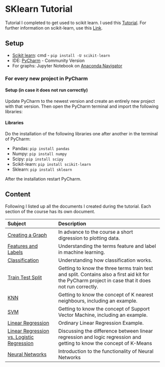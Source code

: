 # SKlearn Tutorial
 Tutorial I completed to get used to scikit learn. I used this [Tutorial](https://www.youtube.com/watch?v=pqNCD_5r0IU). For further information on scikit-learn, use this [Link](https://scikit-learn.org/stable/).
 
 ## Setup
- [Scikit learn](https://scikit-learn.org/stable/install.html): cmd - `pip install -U scikit-learn`
- IDE: [PyCharm](https://www.jetbrains.com/de-de/pycharm/download/#section=windows) - Community Version
- For graphs: Jupyter Notebook on [Anaconda Navigator](https://docs.anaconda.com/anaconda/navigator/install/)

### For every new project in PyCharm
#### Setup (in case it does not run correctly)
Update PyCharm to the newest version and create an entirely new project with that version. Then open the PyCharm terminal and import the following libraries:

#### Libraries
Do the installation of the following libraries one after another in the terminal of PyCharm:
- Pandas: `pip install pandas`
- Numpy: `pip install numpy`
- Scipy: `pip install scipy`
- Scikit-learn: `pip install scikit-learn`
- Sklearn: `pip install sklearn`

After the installation restart PyCharm.

## Content
Following I listed up all the documents I created during the tutorial. Each section of the course has its own document.

| Subject | Description |
| :------ | :------ |
| [Creating a Graph](Docs/Graph.md) | In advance to the course a short digression to plotting data. |
| [Features and Labels](Docs/FeaturesLabels.md) | Understanding the terms feature and label in machine learning. |
| [Classification](Docs/Classification.md) | Understanding how classification works. |
| [Train Test Split](Docs/TrainTestSplit.md) | Getting to know the three terms train test and split. Contains also a first aid kit for the PyCharm project in case that it does not run correctly. |
| [KNN](Docs/KNN.md) | Getting to know the concept of K nearest neighbours, including an example. |
| [SVM](Docs/SVM.md) | Getting to know the concept of Support Vector Machine, including an example. |
| [Linear Regression](Docs/Linear_regression.md) | Ordinary Linear Regression Example. |
| [Linear Regression vs. Logistic Regression](Docs/lin_vs_log.md) | Discussing the difference between linear regression and logic regression and getting to know the concept of K-Means |
| [Neural Networks](Docs/Neural_Networks.md) | Introduction to the functionality of Neural Networks |
